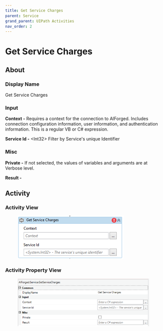 ```yaml
---
title: Get Service Charges
parent: Service
grand_parent: UIPath Activities
nav_order: 2
---
```


# Get Service Charges

## About

### Display Name

Get Service Charges

### Input

**Context -** Requires a context for the connection to AIForged. Includes connection configuration information, user information, and authentication information. This is a regular VB or C# expression.

**Service Id -** \<Int32> Filter by Service's unique Identifier

### Misc

**Private -** If not selected, the values of variables and arguments are at Verbose level.

**Result -**

## Activity

### Activity View

<figure><img src="../../.gitbook/assets/image (113).png" alt=""><figcaption></figcaption></figure>

### Activity Property View

<figure><img src="../../.gitbook/assets/image (19) (6).png" alt=""><figcaption></figcaption></figure>

